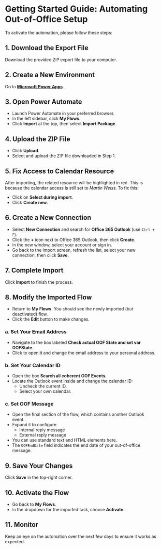
# Getting Started Guide: Automating Out-of-Office Setup

To activate the automation, please follow these steps:

## 1. Download the Export File

Download the provided ZIP export file to your computer.

## 2. Create a New Environment

Go to **[Microsoft Power Apps](https://www.microsoft.com/en-us/power-platform/products/power-apps)**.

## 3. Open Power Automate

- Launch Power Automate in your preferred browser.
- In the left sidebar, click **My Flows**.
- Click **Import** at the top, then select **Import Package**.

## 4. Upload the ZIP File

- Click **Upload**.
- Select and upload the ZIP file downloaded in Step 1.

## 5. Fix Access to Calendar Resource

After importing, the related resource will be highlighted in red. This is because the calendar access is still set to *Martin Weiss*. To fix this:

- Click on **Select during import**.
- Click **Create new**.

## 6. Create a New Connection

- Select **New Connection** and search for **Office 365 Outlook** (use `Ctrl + F`).
- Click the **+** icon next to Office 365 Outlook, then click **Create**.
- In the new window, select your account or sign in.
- Go back to the import screen, refresh the list, select your new connection, then click **Save**.

## 7. Complete Import

Click **Import** to finish the process.

## 8. Modify the Imported Flow

- Return to **My Flows**. You should see the newly imported (but deactivated) flow.
- Click the **Edit** button to make changes.

### a. Set Your Email Address

- Navigate to the box labeled **Check actual OOF State and set var OOFState**.
- Click to open it and change the email address to your personal address.

### b. Set Your Calendar ID

- Open the box **Search all coherent OOF Events**.
- Locate the Outlook event inside and change the calendar ID:
  - Uncheck the current ID.
  - Select your own calendar.

### c. Set OOF Message

- Open the final section of the flow, which contains another Outlook event.
- Expand it to configure:
  - Internal reply message
  - External reply message
- You can use standard text and HTML elements here.
- The `OOFEndDate` field indicates the end date of your out-of-office message.

## 9. Save Your Changes

Click **Save** in the top-right corner.

## 10. Activate the Flow

- Go back to **My Flows**.
- In the dropdown for the imported task, choose **Activate**.

## 11. Monitor

Keep an eye on the automation over the next few days to ensure it works as expected.
